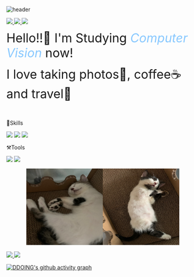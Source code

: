 
<!--
**Rohchanghyun/Rohchanghyun** is a ✨ _special_ ✨ repository because its `README.md` (this file) appears on your GitHub profile.

Here are some ideas to get you started:

- 🔭 I’m currently working on ...
- 🌱 I’m currently learning ...
- 👯 I’m looking to collaborate on ...
- 🤔 I’m looking for help with ...
- 💬 Ask me about ...
- 📫 How to reach me: ...
- 😄 Pronouns: ...
- ⚡ Fun fact: ...
-->
![header](https://capsule-render.vercel.app/api?type=waving&color=gradient&height=100&animation=fadeIn&section=footer&text=DDOING💻📸☕🛫&fontAlign=40)



<a href="https://rohchanghyun.github.io/" target="_blank">
    <img src="https://img.shields.io/badge/githubpages-61677A?style=flat&logo=githubpages&logoColor=7C81AD"/>
</a> 
<a href="https://www.instagram.com/hyuun_e_/" target="_blank">
    <img src="https://img.shields.io/badge/Instagram-61677A?style=flat&logo=Instagram&logoColor=E4405F"/>
</a> 
<a href="ggara376@gmail.com/" target="_blank">
    <img src="https://img.shields.io/badge/ggara376@gmail.com-61677A?style=flat&logo=minutemailer&logoColor=30B980"/>
</a>

<font size=6>Hello!!👋 I'm Studying *<span style = "color:#88c8ff">Computer Vision</span>* now!</font>

<font size=6>I love taking photos📸, coffee☕ and travel🛫</font>

<br>
<br>
🚀Skills<br>

<p>
    <img src="https://img.shields.io/badge/python-61677A?style=flat&logo=python&logoColor=3776AB"/>
    <img src="https://img.shields.io/badge/pytorch-61677A?style=flat&logo=pytorch&logoColor=EE4C2C"/>
    <img src="https://img.shields.io/badge/opencv-61677A?style=flat&logo=opencv&logoColor=5C3EE8"/>
</p>


⚒️Tools<br>
<p>
    <img src="https://img.shields.io/badge/obsidian-61677A?style=flat&logo=obsidian&logoColor=7C3AED"/>
    <img src="https://img.shields.io/badge/notion-61677A?style=flat&logo=notion&logoColor=FFFFFF"/>
</p>

<p align="center"><img src="\assets\images\bbomi.jpg" width="200" height="200"><img src="\assets\images\kkami.jpg" width="200" height="200"></p>


<a href="s">
  <img src="https://github-readme-stats.vercel.app/api?username=Rohchanghyun&theme=ayu-mirage&show_icons=true"  />
</a>
<a href="s">
  <img src="https://github-readme-stats.vercel.app/api/top-langs/?username=Rohchanghyun&exclude_repo=Rohchanghyun.github.io&layout=compact&theme=ayu-mirage" />
</a>

[![DDOING's github activity graph](https://github-readme-activity-graph.vercel.app/graph?username=Rohchanghyun&theme=tokyo-night)](https://github.com/Rohchanghyun/github-readme-activity-graph)